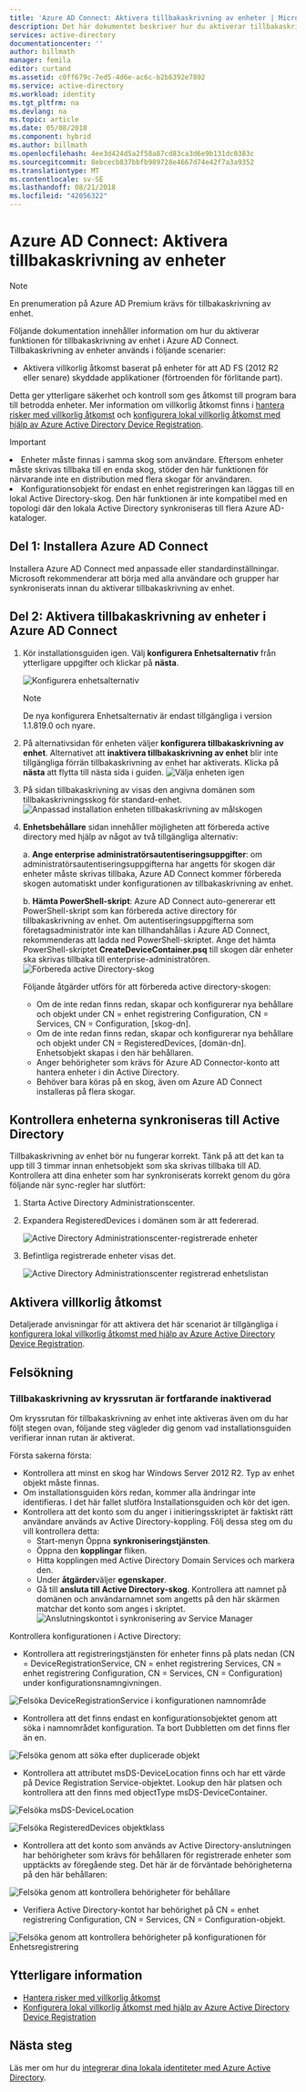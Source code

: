 ```yaml
---
title: 'Azure AD Connect: Aktivera tillbakaskrivning av enheter | Microsoft Docs'
description: Det här dokumentet beskriver hur du aktiverar tillbakaskrivning av enheter med Azure AD Connect
services: active-directory
documentationcenter: ''
author: billmath
manager: femila
editor: curtand
ms.assetid: c0ff679c-7ed5-4d6e-ac6c-b2b6392e7892
ms.service: active-directory
ms.workload: identity
ms.tgt_pltfrm: na
ms.devlang: na
ms.topic: article
ms.date: 05/08/2018
ms.component: hybrid
ms.author: billmath
ms.openlocfilehash: 4ee3d424d5a2f58a87cd83ca3d6e9b131dc0383c
ms.sourcegitcommit: 8ebcecb837bbfb989728e4667d74e42f7a3a9352
ms.translationtype: MT
ms.contentlocale: sv-SE
ms.lasthandoff: 08/21/2018
ms.locfileid: "42056322"
---
```

# <a name="azure-ad-connect-enabling-device-writeback"></a>Azure AD Connect: Aktivera tillbakaskrivning av enheter
> [!NOTE]
> En prenumeration på Azure AD Premium krävs för tillbakaskrivning av enhet.
> 
> 

Följande dokumentation innehåller information om hur du aktiverar funktionen för tillbakaskrivning av enhet i Azure AD Connect. Tillbakaskrivning av enheter används i följande scenarier:

* Aktivera villkorlig åtkomst baserat på enheter för att AD FS (2012 R2 eller senare) skyddade applikationer (förtroenden för förlitande part).

Detta ger ytterligare säkerhet och kontroll som ges åtkomst till program bara till betrodda enheter. Mer information om villkorlig åtkomst finns i [hantera risker med villkorlig åtkomst](../active-directory-conditional-access-azure-portal.md) och [konfigurera lokal villkorlig åtkomst med hjälp av Azure Active Directory Device Registration](../active-directory-conditional-access-automatic-device-registration-setup.md).

> [!IMPORTANT]
> <li>Enheter måste finnas i samma skog som användare. Eftersom enheter måste skrivas tillbaka till en enda skog, stöder den här funktionen för närvarande inte en distribution med flera skogar för användaren.</li>
> <li>Konfigurationsobjekt för endast en enhet registreringen kan läggas till en lokal Active Directory-skog. Den här funktionen är inte kompatibel med en topologi där den lokala Active Directory synkroniseras till flera Azure AD-kataloger.</li>

## <a name="part-1-install-azure-ad-connect"></a>Del 1: Installera Azure AD Connect
Installera Azure AD Connect med anpassade eller standardinställningar. Microsoft rekommenderar att börja med alla användare och grupper har synkroniserats innan du aktiverar tillbakaskrivning av enhet.

## <a name="part-2-enable-device-writeback-in-azure-ad-connect"></a>Del 2: Aktivera tillbakaskrivning av enheter i Azure AD Connect
1. Kör installationsguiden igen. Välj **konfigurera Enhetsalternativ** från ytterligare uppgifter och klickar på **nästa**. 

    ![Konfigurera enhetsalternativ](./media/active-directory-aadconnect-feature-device-writeback/deviceoptions.png)

    >[!NOTE]
    > De nya konfigurera Enhetsalternativ är endast tillgängliga i version 1.1.819.0 och nyare.

2. På alternativsidan för enheten väljer **konfigurera tillbakaskrivning av enhet**. Alternativet att **inaktivera tillbakaskrivning av enhet** blir inte tillgängliga förrän tillbakaskrivning av enhet har aktiverats. Klicka på **nästa** att flytta till nästa sida i guiden.
    ![Välja enheten igen](./media/active-directory-aadconnect-feature-device-writeback/configuredevicewriteback1.png)

3. På sidan tillbakaskrivning av visas den angivna domänen som tillbakaskrivningsskog för standard-enhet.
   ![Anpassad installation enheten tillbakaskrivning av målskogen](./media/active-directory-aadconnect-feature-device-writeback/writebackforest.png)

4. **Enhetsbehållare** sidan innehåller möjligheten att förbereda active directory med hjälp av något av två tillgängliga alternativ:

    a. **Ange enterprise administratörsautentiseringsuppgifter**: om administratörsautentiseringsuppgifterna har angetts för skogen där enheter måste skrivas tillbaka, Azure AD Connect kommer förbereda skogen automatiskt under konfigurationen av tillbakaskrivning av enhet.

    b. **Hämta PowerShell-skript**: Azure AD Connect auto-genererar ett PowerShell-skript som kan förbereda active directory för tillbakaskrivning av enhet. Om autentiseringsuppgifterna som företagsadministratör inte kan tillhandahållas i Azure AD Connect, rekommenderas att ladda ned PowerShell-skriptet. Ange det hämta PowerShell-skriptet **CreateDeviceContainer.psq** till skogen där enheter ska skrivas tillbaka till enterprise-administratören.
    ![Förbereda active Directory-skog](./media/active-directory-aadconnect-feature-device-writeback/devicecontainercreds.png)
    
    Följande åtgärder utförs för att förbereda active directory-skogen:
    * Om de inte redan finns redan, skapar och konfigurerar nya behållare och objekt under CN = enhet registrering Configuration, CN = Services, CN = Configuration, [skog-dn].
    * Om de inte redan finns redan, skapar och konfigurerar nya behållare och objekt under CN = RegisteredDevices, [domän-dn]. Enhetsobjekt skapas i den här behållaren.
    * Anger behörigheter som krävs för Azure AD Connector-konto att hantera enheter i din Active Directory.
    * Behöver bara köras på en skog, även om Azure AD Connect installeras på flera skogar.

## <a name="verify-devices-are-synchronized-to-active-directory"></a>Kontrollera enheterna synkroniseras till Active Directory
Tillbakaskrivning av enhet bör nu fungerar korrekt. Tänk på att det kan ta upp till 3 timmar innan enhetsobjekt som ska skrivas tillbaka till AD.  Kontrollera att dina enheter som har synkroniserats korrekt genom du göra följande när sync-regler har slutfört:

1. Starta Active Directory Administrationscenter.
2. Expandera RegisteredDevices i domänen som är att federerad.

   ![Active Directory Administrationscenter-registrerade enheter](./media/active-directory-aadconnect-feature-device-writeback/devicewriteback5.png)

3. Befintliga registrerade enheter visas det.

   ![Active Directory Administrationscenter registrerad enhetslistan](./media/active-directory-aadconnect-feature-device-writeback/devicewriteback6.png)

## <a name="enable-conditional-access"></a>Aktivera villkorlig åtkomst
Detaljerade anvisningar för att aktivera det här scenariot är tillgängliga i [konfigurera lokal villkorlig åtkomst med hjälp av Azure Active Directory Device Registration](../active-directory-conditional-access-automatic-device-registration-setup.md).

## <a name="troubleshooting"></a>Felsökning
### <a name="the-writeback-checkbox-is-still-disabled"></a>Tillbakaskrivning av kryssrutan är fortfarande inaktiverad
Om kryssrutan för tillbakaskrivning av enhet inte aktiveras även om du har följt stegen ovan, följande steg vägleder dig genom vad installationsguiden verifierar innan rutan är aktiverat.

Första sakerna första:

* Kontrollera att minst en skog har Windows Server 2012 R2. Typ av enhet objekt måste finnas.
* Om installationsguiden körs redan, kommer alla ändringar inte identifieras. I det här fallet slutföra Installationsguiden och kör det igen.
* Kontrollera att det konto som du anger i initieringsskriptet är faktiskt rätt användare används av Active Directory-koppling. Följ dessa steg om du vill kontrollera detta:
  * Start-menyn Öppna **synkroniseringstjänsten**.
  * Öppna den **kopplingar** fliken.
  * Hitta kopplingen med Active Directory Domain Services och markera den.
  * Under **åtgärder**väljer **egenskaper**.
  * Gå till **ansluta till Active Directory-skog**. Kontrollera att namnet på domänen och användarnamnet som angetts på den här skärmen matchar det konto som anges i skriptet.
    ![Anslutningskontot i synkronisering av Service Manager](./media/active-directory-aadconnect-feature-device-writeback/connectoraccount.png)

Kontrollera konfigurationen i Active Directory:

* Kontrollera att registreringstjänsten för enheter finns på plats nedan (CN = DeviceRegistrationService, CN = enhet registrering Services, CN = enhet registrering Configuration, CN = Services, CN = Configuration) under konfigurationsnamngivningen.

![Felsöka DeviceRegistrationService i konfigurationen namnområde](./media/active-directory-aadconnect-feature-device-writeback/troubleshoot1.png)

* Kontrollera att det finns endast en konfigurationsobjektet genom att söka i namnområdet konfiguration. Ta bort Dubbletten om det finns fler än en.

![Felsöka genom att söka efter duplicerade objekt](./media/active-directory-aadconnect-feature-device-writeback/troubleshoot2.png)

* Kontrollera att attributet msDS-DeviceLocation finns och har ett värde på Device Registration Service-objektet. Lookup den här platsen och kontrollera att den finns med objectType msDS-DeviceContainer.

![Felsöka msDS-DeviceLocation](./media/active-directory-aadconnect-feature-device-writeback/troubleshoot3.png)

![Felsöka RegisteredDevices objektklass](./media/active-directory-aadconnect-feature-device-writeback/troubleshoot4.png)

* Kontrollera att det konto som används av Active Directory-anslutningen har behörigheter som krävs för behållaren för registrerade enheter som upptäckts av föregående steg. Det här är de förväntade behörigheterna på den här behållaren:

![Felsöka genom att kontrollera behörigheter för behållare](./media/active-directory-aadconnect-feature-device-writeback/troubleshoot5.png)

* Verifiera Active Directory-kontot har behörighet på CN = enhet registrering Configuration, CN = Services, CN = Configuration-objekt.

![Felsöka genom att kontrollera behörigheter på konfigurationen för Enhetsregistrering](./media/active-directory-aadconnect-feature-device-writeback/troubleshoot6.png)

## <a name="additional-information"></a>Ytterligare information
* [Hantera risker med villkorlig åtkomst](../active-directory-conditional-access-azure-portal.md)
* [Konfigurera lokal villkorlig åtkomst med hjälp av Azure Active Directory Device Registration](../active-directory-device-registration-on-premises-setup.md)

## <a name="next-steps"></a>Nästa steg
Läs mer om hur du [integrerar dina lokala identiteter med Azure Active Directory](active-directory-aadconnect.md).

